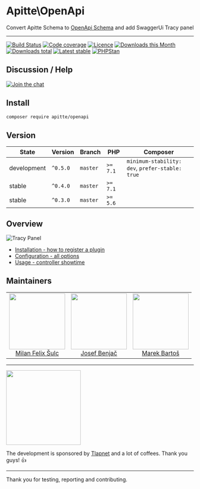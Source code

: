 # Apitte\OpenApi

Convert Apitte Schema to [OpenApi Schema](https://github.com/OAI/OpenAPI-Specification/blob/master/versions/3.0.0.md) and add SwaggerUi Tracy panel

-----

[![Build Status](https://img.shields.io/travis/apitte/openapi.svg?style=flat-square)](https://travis-ci.org/apitte/openapi)
[![Code coverage](https://img.shields.io/coveralls/apitte/openapi.svg?style=flat-square)](https://coveralls.io/r/apitte/openapi)
[![Licence](https://img.shields.io/packagist/l/apitte/openapi.svg?style=flat-square)](https://packagist.org/packages/apitte/openapi)
[![Downloads this Month](https://img.shields.io/packagist/dm/apitte/openapi.svg?style=flat-square)](https://packagist.org/packages/apitte/openapi)
[![Downloads total](https://img.shields.io/packagist/dt/apitte/openapi.svg?style=flat-square)](https://packagist.org/packages/apitte/openapi)
[![Latest stable](https://img.shields.io/packagist/v/apitte/openapi.svg?style=flat-square)](https://packagist.org/packages/apitte/openapi)
[![PHPStan](https://img.shields.io/badge/PHPStan-enabled-brightgreen.svg?style=flat)](https://github.com/phpstan/phpstan)

## Discussion / Help

[![Join the chat](https://img.shields.io/gitter/room/apitte/apitte.svg?style=flat-square)](https://gitter.im/apitte/apitte)

## Install

```sh
composer require apitte/openapi
```

## Version

| State       | Version      | Branch   | PHP      | Composer                                        |
|-------------|--------------|----------|----------|-------------------------------------------------|
| development | `^0.5.0`     | `master` | `>= 7.1` | `minimum-stability: dev`, `prefer-stable: true` |
| stable      | `^0.4.0`     | `master` | `>= 7.1` |                                                 |
| stable      | `^0.3.0`     | `master` | `>= 5.6` |                                                 |

## Overview

![](https://github.com/apitte/openapi/blob/master/.docs/assets/panel.png "Tracy Panel")

- [Installation - how to register a plugin](https://github.com/apitte/openapi/tree/master/.docs#installation)
- [Configuration - all options](https://github.com/apitte/openapi/tree/master/.docs#configuration)
- [Usage - controller showtime](https://github.com/apitte/openapi/tree/master/.docs#usage)

## Maintainers

<table>
  <tbody>
    <tr>
      <td align="center">
        <a href="https://github.com/f3l1x">
            <img width="150" height="150" src="https://avatars2.githubusercontent.com/u/538058?v=3&s=150">
        </a>
        </br>
        <a href="https://github.com/f3l1x">Milan Felix Šulc</a>
      </td>
      <td align="center">
        <a href="https://github.com/benijo">
            <img width="150" height="150" src="https://avatars3.githubusercontent.com/u/6731626?v=3&s=150">
        </a>
        </br>
        <a href="https://github.com/benijo">Josef Benjač</a>
      </td>
      <td align="center">
        <a href="https://github.com/mabar">
            <img width="150" height="150" src="https://avatars0.githubusercontent.com/u/20974277?s=150&v=4">
        </a>
        </br>
        <a href="https://github.com/mabar">Marek Bartoš</a>
      </td>
    </tr>
  </tbody>
</table>

-----

<a href="https://github.com/tlapnet"><img  width="200" src="https://cdn.rawgit.com/f3l1x/xsource/2463efb7/assets/tlapdev.png"></a>

The development is sponsored by [Tlapnet](http://www.tlapnet.cz) and a lot of coffees. Thank you guys! :+1:

-----

Thank you for testing, reporting and contributing.
